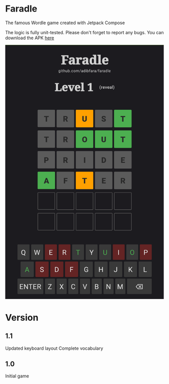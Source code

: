 # Faradle

The famous Wordle game created with Jetpack Compose

The logic is fully unit-tested. Please don't forget to report any bugs. You can download the
APK [here](https://github.com/adibfara/Faradle/raw/main/app/release/faradle.apk)

![Picture](https://github.com/adibfara/Faradle/raw/main/screenshot.PNG)

# Version

1.1
---
Updated keyboard layout Complete vocabulary

1.0
---
Initial game